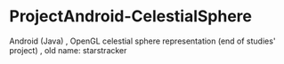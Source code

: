# ProjectAndroid-CelestialSphere
Android (Java) , OpenGL celestial sphere representation (end of studies' project)  ,
old name: starstracker
